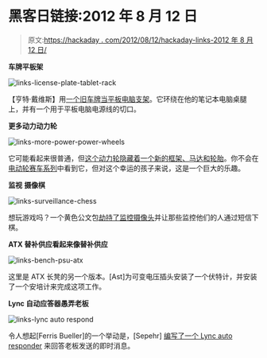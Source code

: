 # 黑客日链接:2012 年 8 月 12 日

> 原文:[https://hackaday . com/2012/08/12/hackaday-links-2012 年 8 月 12 日/](https://hackaday.com/2012/08/12/hackaday-links-august-12-2012/)

**车牌平板架**

![](../Images/6deb79acbaf0f903c24513c11c0ad004.png "links-license-plate-tablet-rack")

【亨特·戴维斯】用[一个旧车牌当平板电脑支架](http://www.hunterdavis.com/2012/04/25/quick-pro-tip-add-a-tablet-holder-to-your-laptop-table/)。它环绕在他的笔记本电脑桌腿上，并有一个用于平板电脑电源线的切口。

**更多动力动力轮**

![](../Images/fb37e9516e4ed820f6b7f4e949d43073.png "links-more-power-power-wheels")

它可能看起来很普通，但[这个动力轮隐藏着一个新的框架、马达和轮胎](http://www.youtube.com/watch?v=GybG-ZonSgw)。你不会在[电动轮赛车系列](http://hackaday.com/2012/07/04/makerfaire-k-c-power-wheels-racing/)中看到它，但对这个幸运的孩子来说，这是一个巨大的乐趣。

**监视** **摄像棋**

![](../Images/9d29da44ee2d587c95cfbb38f9df8697.png "links-surveillance-chess")

想玩游戏吗？一个黄色公文包[劫持了监控摄像头](http://vimeo.com/46236909)并让那些监控他们的人通过短信下棋。

**ATX 替补供应看起来像替补供应**

![](../Images/f15f8a5f906049aa98ae0c06e7710460.png "links-bench-psu-atx")

这里是 ATX 长凳的另一个版本。[Ast]为可变电压插头安装了一个伏特计，并安装了一个安培计来完成这项工作。

**Lync 自动应答器愚弄老板**

![](../Images/210e1ac2ce2802c96ff5e229101e971e.png "links-lync auto respond")

令人想起[Ferris Bueller]的一个举动是，[Sepehr] [编写了一个 Lync auto responder](http://lyncauto.blogspot.com/2012/06/company-i-work-at-installed-lync.html) 来回答老板发送的即时消息。